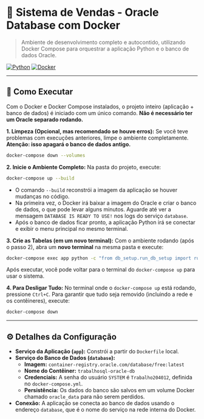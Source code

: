 # 🏪 Sistema de Vendas - Oracle Database com Docker

> Ambiente de desenvolvimento completo e autocontido, utilizando Docker Compose para orquestrar a aplicação Python e o banco de dados Oracle.

[![Python](https://img.shields.io/badge/Python-3.12-blue.svg)](https://python.org)
[![Docker](https://img.shields.io/badge/Docker-Compose-blue.svg)](https://docs.docker.com/compose/)

---

## 🚀 Como Executar

Com o Docker e Docker Compose instalados, o projeto inteiro (aplicação + banco de dados) é iniciado com um único comando. **Não é necessário ter um Oracle separado rodando.**

**1. Limpeza (Opcional, mas recomendado se houve erros):**
Se você teve problemas com execuções anteriores, limpe o ambiente completamente. **Atenção: isso apagará o banco de dados antigo.**
```bash
docker-compose down --volumes
```

**2. Inicie o Ambiente Completo:**
Na pasta do projeto, execute:
```bash
docker-compose up --build
```
-   O comando `--build` reconstrói a imagem da aplicação se houver mudanças no código.
-   Na primeira vez, o Docker irá baixar a imagem do Oracle e criar o banco de dados, o que pode levar alguns minutos. Aguarde até ver a mensagem `DATABASE IS READY TO USE!` nos logs do serviço `database`.
-   Após o banco de dados ficar pronto, a aplicação Python irá se conectar e exibir o menu principal no mesmo terminal.

**3. Crie as Tabelas (em um novo terminal):**
Com o ambiente rodando (após o passo 2), abra um **novo terminal** na mesma pasta e execute:
```bash
docker-compose exec app python -c "from db_setup.run_db_setup import run; run()"
```
Após executar, você pode voltar para o terminal do `docker-compose up` para usar o sistema.

**4. Para Desligar Tudo:**
No terminal onde o `docker-compose up` está rodando, pressione `Ctrl+C`. Para garantir que tudo seja removido (incluindo a rede e os contêineres), execute:
```bash
docker-compose down
```

---

## ⚙️ Detalhes da Configuração

-   **Serviço da Aplicação (`app`):** Constrói a partir do `Dockerfile` local.
-   **Serviço do Banco de Dados (`database`):**
    -   **Imagem:** `container-registry.oracle.com/database/free:latest`
    -   **Nome do Contêiner:** `trabalhosql-oracle-db`
    -   **Credenciais:** A senha do usuário `SYSTEM` é `Trabalho204012`, definida no `docker-compose.yml`.
    -   **Persistência:** Os dados do banco são salvos em um volume Docker chamado `oracle_data` para não serem perdidos.
-   **Conexão:** A aplicação se conecta ao banco de dados usando o endereço `database`, que é o nome do serviço na rede interna do Docker.

